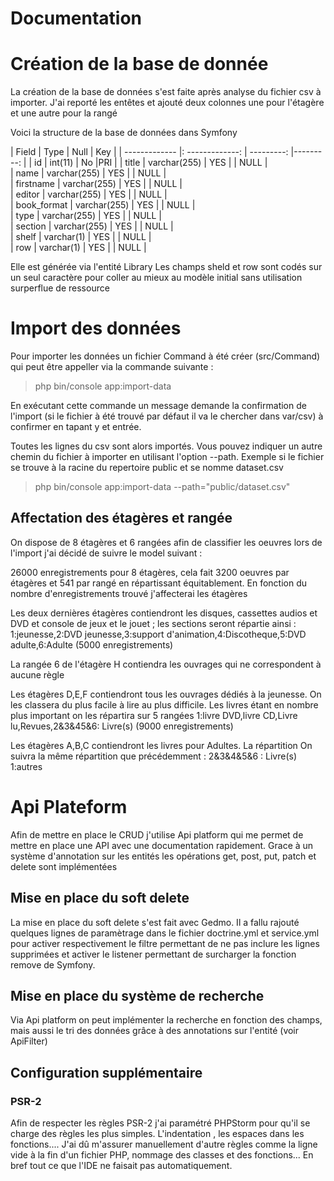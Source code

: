 # Documentation

# Création de la base de donnée

La création de la base de données s'est faite après analyse du fichier csv à importer. J'ai reporté les entêtes et ajouté
deux colonnes une pour l'étagère et une autre pour la rangé

Voici la structure de la base de données dans Symfony


| Field      |     Type    |   Null | Key |
| ------------- |: -------------: | ---------: |---------: |
| id            |        int(11)  |      No |PRI |
| title       | varchar(255) | YES  |     | NULL    |                
| name        | varchar(255) | YES  |     | NULL    |                
| firstname   | varchar(255) | YES  |     | NULL    |                
| editor      | varchar(255) | YES  |     | NULL    |                
| book_format | varchar(255) | YES  |     | NULL    |                
| type        | varchar(255) | YES  |     | NULL    |                
| section     | varchar(255) | YES  |     | NULL    |                
| shelf       | varchar(1)   | YES  |     | NULL    |                
| row         | varchar(1)   | YES  |     | NULL    |

                
Elle est générée via l'entité Library
Les champs sheld et row sont codés sur un seul caractère pour coller au mieux au modèle initial
sans utilisation surperflue de ressource

# Import des données

Pour importer les données un fichier Command à été créer (src/Command) qui peut être appeller via la commande suivante :

> php bin/console app:import-data

En exécutant cette commande un message demande la confirmation de l'import (si le fichier à été trouvé par défaut il va 
le chercher dans var/csv) à confirmer en tapant y et entrée.

Toutes les lignes du csv sont alors importés. Vous pouvez indiquer un autre chemin du fichier à importer en utilisant 
l'option --path. Exemple si le fichier se trouve à la racine du repertoire public et se nomme dataset.csv

> php bin/console app:import-data --path="public/dataset.csv"

## Affectation des étagères et rangée

On dispose de 8 étagères et 6 rangées afin de classifier les oeuvres lors de l'import j'ai décidé de suivre le model suivant :

26000 enregistrements pour 8 étagères, cela fait 3200 oeuvres par étagères et 541 par rangé en répartissant équitablement.
En fonction du nombre d'enregistrements trouvé j'affecterai les étagères

Les deux dernières étagères contiendront les disques, cassettes audios et DVD et console de jeux et le jouet ; les sections seront répartie ainsi :
1:jeunesse,2:DVD jeunesse,3:support d'animation,4:Discotheque,5:DVD adulte,6:Adulte (5000 enregistrements)

La rangée 6 de l'étagère H contiendra les ouvrages qui ne correspondent à aucune règle

Les étagères D,E,F contiendront tous les ouvrages dédiés à la jeunesse. On les classera du plus facile à lire au plus difficile.
Les livres étant en nombre plus important on les répartira sur 5 rangées
1:livre DVD,livre CD,Livre lu,Revues,2&3&45&6: Livre(s) (9000 enregistrements)

Les étagères A,B,C contiendront les livres pour Adultes. La répartition
On suivra la même répartition que précédemment :
2&3&4&5&6 : Livre(s) 1:autres

# Api Plateform

Afin de mettre en place le CRUD j'utilise Api platform qui me permet de mettre en place une API avec une documentation 
rapidement. Grace à un système d'annotation sur les entités les opérations get, post, put, patch et delete sont implémentées

## Mise en place du soft delete

La mise en place du soft delete s'est fait avec Gedmo. Il a fallu rajouté quelques lignes de paramètrage dans le fichier
doctrine.yml et service.yml pour activer respectivement le filtre permettant de ne pas inclure les lignes supprimées et
activer le listener permettant de surcharger la fonction remove de Symfony.

## Mise en place du système de recherche

Via Api platform on peut implémenter la recherche en fonction des champs, mais aussi le tri des données grâce à des
annotations sur l'entité (voir ApiFilter)

## Configuration supplémentaire 

### PSR-2

Afin de respecter les règles PSR-2 j'ai paramétré PHPStorm pour qu'il se charge des règles les plus simples. L'indentation
, les espaces dans les fonctions.... J'ai dû m'assurer manuellement d'autre règles comme la ligne vide à la fin d'un fichier
PHP, nommage des classes et des fonctions... En bref tout ce que l'IDE ne faisait pas automatiquement.
